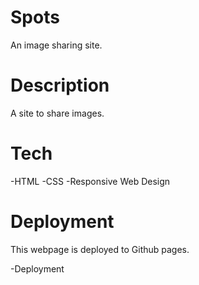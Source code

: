 # Spots

An image sharing site.

# Description

A site to share images.

# Tech

-HTML
-CSS
-Responsive Web Design

# Deployment 

This webpage is deployed to Github pages.

-Deployment 
